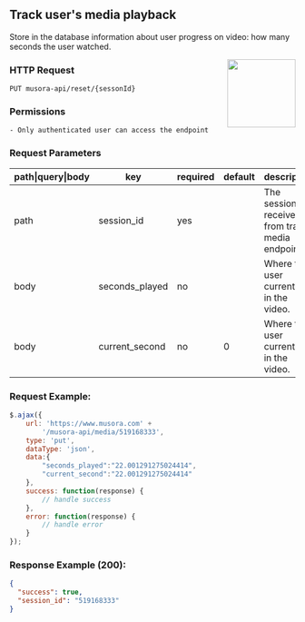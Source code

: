 ## Track user's media playback

Store in the database information about user progress on video: how many seconds the user watched.

<a href="https://www.postman.com/red-shadow-611407/workspace/staging-drumeo-with-musora-api/request/9725390-35138923-5c9d-4c79-9869-2bcb85625824"  target="_blank" style="float:right;">
<img width="120px" src="https://images.ctfassets.net/1wryd5vd9xez/1sHuHRROdF7ifCjy4QKVXk/a44e85c6138dbe13126c4ede8650cf29/https___cdn-images-1.medium.com_max_2000_1_O0OZO4m6nbwwnYAtkSQO0g.png"/>
</a>


### HTTP Request
`PUT musora-api/reset/{sessonId}`


### Permissions
    - Only authenticated user can access the endpoint

### Request Parameters

| path\|query\|body|  key                |  required | default | description           |
|------------------|---------------------|-----------|--------------|--------------------|
| path            |  session_id  |  yes      |  | The session id received from track media endpoint.
| body            |  seconds_played  |  no  |     |  Where the user currently is in the video.
| body            |  current_second  |  no      |  0  |Where the user currently is in the video.


### Request Example:

```js
$.ajax({
    url: 'https://www.musora.com' +
        '/musora-api/media/519168333',
    type: 'put',
    dataType: 'json',
    data:{
        "seconds_played":"22.001291275024414",
        "current_second":"22.001291275024414"
    },
    success: function(response) {
        // handle success
    },
    error: function(response) {
        // handle error
    }
});
```

### Response Example (200):
```json
{
  "success": true,
  "session_id": "519168333"
}
```